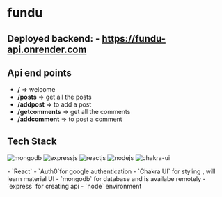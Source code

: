 # fundu

## Deployed backend: - https://fundu-api.onrender.com

## Api end points
- **/** => welcome
- **/posts** => get all the posts
- **/addpost** => to add a post
- **/getcomments** => get all the comments
- **/addcomment** => to post a comment

## Tech Stack
<p>
         <img src="https://img.shields.io/badge/MongoDB-14aa53?style=for-the-badge&logo=mongodb&logoColor=white" alt="mongodb"/>
         <img src="https://img.shields.io/badge/Express.js-000000?style=for-the-badge&logo=express&logoColor=white" alt="expressjs"/>
         <img src="https://img.shields.io/badge/React-282c34?style=for-the-badge&logo=react&logoColor=61DAFB" alt="reactjs" />
         <img src="https://img.shields.io/badge/Node.js-70a760?style=for-the-badge&logo=nodedotjs&logoColor=white" alt="nodejs" />
         <img src="https://img.shields.io/badge/Chakra%20UI-27bdb1?style=for-the-badge&logo=chakraui&logoColor=white" alt="chakra-ui" />
</p>
- `React`
- `Auth0`for google authentication
- `Chakra UI` for styling , will learn material UI
- `mongodb` for database and is availabe remotely
- `express` for creating api
- `node` environment
